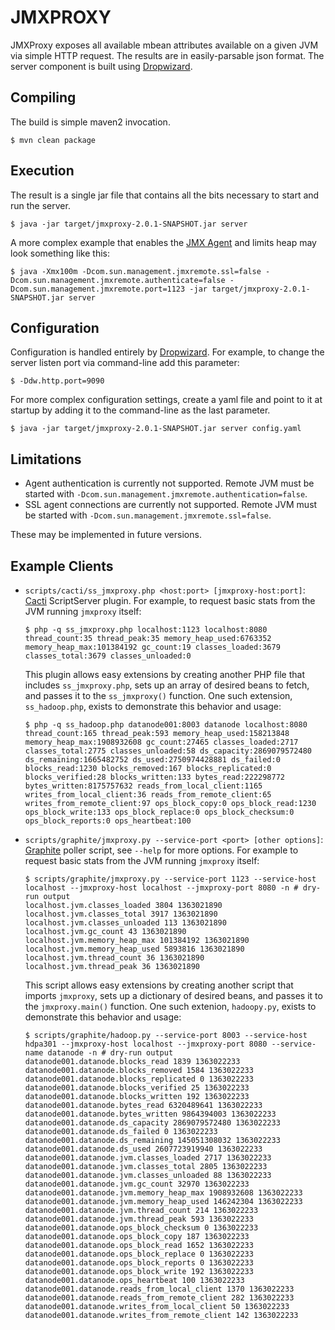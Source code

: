 JMXPROXY
========

JMXProxy exposes all available mbean attributes available on a given JVM via simple HTTP request.  The results are in easily-parsable json format.  The server component is built using [Dropwizard](http://dropwizard.codahale.com/).


Compiling
---------

The build is simple maven2 invocation.

    $ mvn clean package


Execution
---------

The result is a single jar file that contains all the bits necessary to start and run the server.

    $ java -jar target/jmxproxy-2.0.1-SNAPSHOT.jar server

A more complex example that enables the [JMX Agent](http://docs.oracle.com/javase/7/docs/technotes/guides/management/agent.html) and limits heap may look something like this:

    $ java -Xmx100m -Dcom.sun.management.jmxremote.ssl=false -Dcom.sun.management.jmxremote.authenticate=false -Dcom.sun.management.jmxremote.port=1123 -jar target/jmxproxy-2.0.1-SNAPSHOT.jar server


Configuration
-------------

Configuration is handled entirely by [Dropwizard](http://dropwizard.codahale.com/manual/core/#configuration-defaults).  For example, to change the server listen port via command-line add this parameter:

    $ -Ddw.http.port=9090

For more complex configuration settings, create a yaml file and point to it at startup by adding it to the command-line as the last parameter.

    $ java -jar target/jmxproxy-2.0.1-SNAPSHOT.jar server config.yaml


Limitations
-----------

* Agent authentication is currently not supported.  Remote JVM must be started with `-Dcom.sun.management.jmxremote.authentication=false`.
* SSL agent connections are currently not supported.  Remote JVM must be started with `-Dcom.sun.management.jmxremote.ssl=false`.

These may be implemented in future versions.


Example Clients
---------------

*   `scripts/cacti/ss_jmxproxy.php <host:port> [jmxproxy-host:port]`:  
    [Cacti](http://www.cacti.net) ScriptServer plugin.  For example, to request basic stats from the JVM running `jmxproxy` itself:

        $ php -q ss_jmxproxy.php localhost:1123 localhost:8080
        thread_count:35 thread_peak:35 memory_heap_used:6763352 memory_heap_max:101384192 gc_count:19 classes_loaded:3679 classes_total:3679 classes_unloaded:0

    This plugin allows easy extensions by creating another PHP file that includes `ss_jmxproxy.php`, sets up an array of desired beans to fetch, and passes it to the `ss_jmxproxy()` function.  One such extension, `ss_hadoop.php`, exists to demonstrate this behavior and usage:

        $ php -q ss_hadoop.php datanode001:8003 datanode localhost:8080
        thread_count:165 thread_peak:593 memory_heap_used:158213848 memory_heap_max:1908932608 gc_count:27465 classes_loaded:2717 classes_total:2775 classes_unloaded:58 ds_capacity:2869079572480 ds_remaining:1665482752 ds_used:2750974428881 ds_failed:0 blocks_read:1230 blocks_removed:167 blocks_replicated:0 blocks_verified:28 blocks_written:133 bytes_read:222298772 bytes_written:8175757632 reads_from_local_client:1165 writes_from_local_client:36 reads_from_remote_client:65 writes_from_remote_client:97 ops_block_copy:0 ops_block_read:1230 ops_block_write:133 ops_block_replace:0 ops_block_checksum:0 ops_block_reports:0 ops_heartbeat:100

*   `scripts/graphite/jmxproxy.py --service-port <port> [other options]`:  
    [Graphite](http://graphite.wikidot.com) poller script, see `--help` for more options.  For example to request basic stats from the JVM running `jmxproxy` itself:

        $ scripts/graphite/jmxproxy.py --service-port 1123 --service-host localhost --jmxproxy-host localhost --jmxproxy-port 8080 -n # dry-run output
        localhost.jvm.classes_loaded 3804 1363021890
        localhost.jvm.classes_total 3917 1363021890
        localhost.jvm.classes_unloaded 113 1363021890
        localhost.jvm.gc_count 43 1363021890
        localhost.jvm.memory_heap_max 101384192 1363021890
        localhost.jvm.memory_heap_used 5893816 1363021890
        localhost.jvm.thread_count 36 1363021890
        localhost.jvm.thread_peak 36 1363021890

    This script allows easy extensions by creating another script that imports `jmxproxy`, sets up a dictionary of desired beans, and passes it to the `jmxproxy.main()` function.  One such extenion, `hadoopy.py`, exists to demonstrate this behavior and usage:

        $ scripts/graphite/hadoop.py --service-port 8003 --service-host hdpa301 --jmxproxy-host localhost --jmxproxy-port 8080 --service-name datanode -n # dry-run output
        datanode001.datanode.blocks_read 1839 1363022233
        datanode001.datanode.blocks_removed 1584 1363022233
        datanode001.datanode.blocks_replicated 0 1363022233
        datanode001.datanode.blocks_verified 25 1363022233
        datanode001.datanode.blocks_written 192 1363022233
        datanode001.datanode.bytes_read 6320489641 1363022233
        datanode001.datanode.bytes_written 9864394003 1363022233
        datanode001.datanode.ds_capacity 2869079572480 1363022233
        datanode001.datanode.ds_failed 0 1363022233
        datanode001.datanode.ds_remaining 145051308032 1363022233
        datanode001.datanode.ds_used 2607723919940 1363022233
        datanode001.datanode.jvm.classes_loaded 2717 1363022233
        datanode001.datanode.jvm.classes_total 2805 1363022233
        datanode001.datanode.jvm.classes_unloaded 88 1363022233
        datanode001.datanode.jvm.gc_count 32970 1363022233
        datanode001.datanode.jvm.memory_heap_max 1908932608 1363022233
        datanode001.datanode.jvm.memory_heap_used 146242304 1363022233
        datanode001.datanode.jvm.thread_count 214 1363022233
        datanode001.datanode.jvm.thread_peak 593 1363022233
        datanode001.datanode.ops_block_checksum 0 1363022233
        datanode001.datanode.ops_block_copy 187 1363022233
        datanode001.datanode.ops_block_read 1652 1363022233
        datanode001.datanode.ops_block_replace 0 1363022233
        datanode001.datanode.ops_block_reports 0 1363022233
        datanode001.datanode.ops_block_write 192 1363022233
        datanode001.datanode.ops_heartbeat 100 1363022233
        datanode001.datanode.reads_from_local_client 1370 1363022233
        datanode001.datanode.reads_from_remote_client 282 1363022233
        datanode001.datanode.writes_from_local_client 50 1363022233
        datanode001.datanode.writes_from_remote_client 142 1363022233
